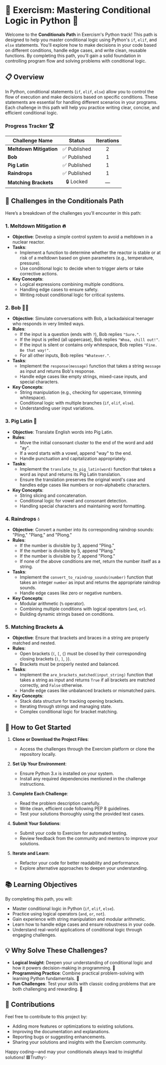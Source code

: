 # 🌟 Exercism: Mastering Conditional Logic in Python 🧮

Welcome to the **Conditionals Path** in Exercism's Python track! This path is designed to help you master conditional logic using Python's `if`, `elif`, and `else` statements. You'll explore how to make decisions in your code based on different conditions, handle edge cases, and write clean, reusable functions. By completing this path, you'll gain a solid foundation in controlling program flow and solving problems with conditional logic.



## 📋 Overview

In Python, conditional statements (`if`, `elif`, `else`) allow you to control the flow of execution and make decisions based on specific conditions. These statements are essential for handling different scenarios in your programs. Each challenge in this path will help you practice writing clear, concise, and efficient conditional logic.

### Progress Tracker 🏆

| Challenge Name               | Status       | Iterations |
|------------------------------|:--------------:|:------------:|
| **Meltdown Mitigation**      | ✅ Published  | 2          |
| **Bob**                      | ✅ Published  | 1          |
| **Pig Latin**                | ✅ Published      | 1          |
| **Raindrops**                | ✅ Published      | 1         |
| **Matching Brackets**        | 🔒 Locked    | —          |



## 🎯 Challenges in the Conditionals Path

Here’s a breakdown of the challenges you’ll encounter in this path:

### 1. **Meltdown Mitigation** 🔥
- **Objective**: Develop a simple control system to avoid a meltdown in a nuclear reactor.
- **Tasks**:
  - Implement a function to determine whether the reactor is stable or at risk of a meltdown based on given parameters (e.g., temperature, pressure).
  - Use conditional logic to decide when to trigger alerts or take corrective actions.
- **Key Concepts**:
  - Logical expressions combining multiple conditions.
  - Handling edge cases to ensure safety.
  - Writing robust conditional logic for critical systems.

### 2. **Bob** 👨‍🦰
- **Objective**: Simulate conversations with Bob, a lackadaisical teenager who responds in very limited ways.
- **Rules**:
  - If the input is a question (ends with `?`), Bob replies `"Sure."`.
  - If the input is yelled (all uppercase), Bob replies `"Whoa, chill out!"`.
  - If the input is silent or contains only whitespace, Bob replies `"Fine. Be that way!"`.
  - For all other inputs, Bob replies `"Whatever."`.
- **Tasks**:
  - Implement the `response(message)` function that takes a string `message` as input and returns Bob's response.
  - Handle edge cases like empty strings, mixed-case inputs, and special characters.
- **Key Concepts**:
  - String manipulation (e.g., checking for uppercase, trimming whitespace).
  - Conditional logic with multiple branches (`if`, `elif`, `else`).
  - Understanding user input variations.

### 3. **Pig Latin** 🐷
- **Objective**: Translate English words into Pig Latin.
- **Rules**:
  - Move the initial consonant cluster to the end of the word and add "ay".
  - If a word starts with a vowel, append "way" to the end.
  - Handle punctuation and capitalization appropriately.
- **Tasks**:
  - Implement the `translate_to_pig_latin(word)` function that takes a word as input and returns its Pig Latin translation.
  - Ensure the translation preserves the original word's case and handles edge cases like numbers or non-alphabetic characters.
- **Key Concepts**:
  - String slicing and concatenation.
  - Conditional logic for vowel and consonant detection.
  - Handling special characters and maintaining word formatting.

### 4. **Raindrops** 💧
- **Objective**: Convert a number into its corresponding raindrop sounds: "Pling," "Plang," and "Plong."
- **Rules**:
  - If the number is divisible by 3, append "Pling."
  - If the number is divisible by 5, append "Plang."
  - If the number is divisible by 7, append "Plong."
  - If none of the above conditions are met, return the number itself as a string.
- **Tasks**:
  - Implement the `convert_to_raindrop_sounds(number)` function that takes an integer `number` as input and returns the appropriate raindrop sounds.
  - Handle edge cases like zero or negative numbers.
- **Key Concepts**:
  - Modular arithmetic (`%` operator).
  - Combining multiple conditions with logical operators (`and`, `or`).
  - Building dynamic strings based on conditions.

### 5. **Matching Brackets** ⚠️
- **Objective**: Ensure that brackets and braces in a string are properly matched and nested.
- **Rules**:
  - Open brackets (`(`, `[`, `{`) must be closed by their corresponding closing brackets (`)`, `]`, `}`).
  - Brackets must be properly nested and balanced.
- **Tasks**:
  - Implement the `are_brackets_matched(input_string)` function that takes a string as input and returns `True` if all brackets are matched correctly, and `False` otherwise.
  - Handle edge cases like unbalanced brackets or mismatched pairs.
- **Key Concepts**:
  - Stack data structure for tracking opening brackets.
  - Iterating through strings and managing state.
  - Complex conditional logic for bracket matching.



## 🚀 How to Get Started

1. **Clone or Download the Project Files**:
   - Access the challenges through the Exercism platform or clone the repository locally.

2. **Set Up Your Environment**:
   - Ensure Python 3.x is installed on your system.
   - Install any required dependencies mentioned in the challenge instructions.

3. **Complete Each Challenge**:
   - Read the problem description carefully.
   - Write clean, efficient code following PEP 8 guidelines.
   - Test your solutions thoroughly using the provided test cases.

4. **Submit Your Solutions**:
   - Submit your code to Exercism for automated testing.
   - Review feedback from the community and mentors to improve your solutions.

5. **Iterate and Learn**:
   - Refactor your code for better readability and performance.
   - Explore alternative approaches to deepen your understanding.



## 📚 Learning Objectives

By completing this path, you will:

- Master conditional logic in Python (`if`, `elif`, `else`).
- Practice using logical operators (`and`, `or`, `not`).
- Gain experience with string manipulation and modular arithmetic.
- Learn how to handle edge cases and ensure robustness in your code.
- Understand real-world applications of conditional logic through engaging challenges.



## 💡 Why Solve These Challenges?

- **Logical Insight**: Deepen your understanding of conditional logic and how it powers decision-making in programming. 🧠  
- **Programming Practice**: Combine practical problem-solving with learning Python fundamentals. 🌟  
- **Fun Challenges**: Test your skills with classic coding problems that are both challenging and rewarding. 🎉  



## 🤝 Contributions

Feel free to contribute to this project by:
- Adding more features or optimizations to existing solutions.
- Improving the documentation and explanations.
- Reporting bugs or suggesting enhancements.
- Sharing your solutions and insights with the Exercism community.



Happy coding—and may your conditionals always lead to insightful solutions! 🟩Truthy✨